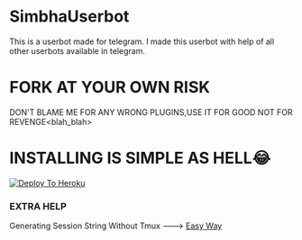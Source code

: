 # SimbhaUserbot
This is a userbot made for telegram. I made this userbot with help of all other userbots available in telegram.

# FORK AT YOUR OWN RISK

DON'T BLAME ME FOR ANY WRONG PLUGINS,USE IT FOR GOOD NOT FOR REVENGE<blah_blah>



# INSTALLING IS SIMPLE AS HELL😂

[![Deploy To Heroku](https://www.herokucdn.com/deploy/button.svg)](https://heroku.com/deploy?template=https://github.com/NikhilNGY/SimbhaUserbot)

### EXTRA HELP

Generating Session String Without Tmux ---> [Easy Way](https://generatestringsession.spechide.repl.run/)



